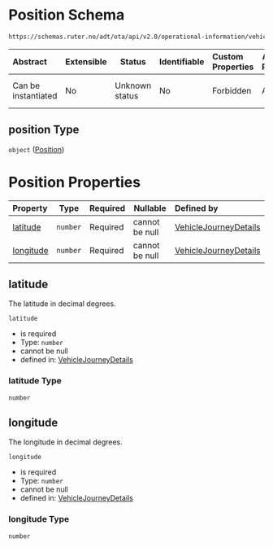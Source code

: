 # Position Schema

```txt
https://schemas.ruter.no/adt/ota/api/v2.0/operational-information/vehicle-journey-details.json#/definitions/position
```




| Abstract            | Extensible | Status         | Identifiable | Custom Properties | Additional Properties | Access Restrictions | Defined In                                                                                                                 |
| :------------------ | ---------- | -------------- | ------------ | :---------------- | --------------------- | ------------------- | -------------------------------------------------------------------------------------------------------------------------- |
| Can be instantiated | No         | Unknown status | No           | Forbidden         | Allowed               | none                | [vehicle-journey-details.json\*](../../schema/operational-information/vehicle-journey-details.json "open original schema") |

## position Type

`object` ([Position](vehicle-journey-details-definitions-position.md))

# Position Properties

| Property                | Type     | Required | Nullable       | Defined by                                                                                                                                                                                                                                     |
| :---------------------- | -------- | -------- | -------------- | :--------------------------------------------------------------------------------------------------------------------------------------------------------------------------------------------------------------------------------------------- |
| [latitude](#latitude)   | `number` | Required | cannot be null | [VehicleJourneyDetails](vehicle-journey-details-definitions-position-properties-latitude.md "https&#x3A;//schemas.ruter.no/adt/ota/api/v2.0/operational-information/vehicle-journey-details.json#/definitions/position/properties/latitude")   |
| [longitude](#longitude) | `number` | Required | cannot be null | [VehicleJourneyDetails](vehicle-journey-details-definitions-position-properties-longitude.md "https&#x3A;//schemas.ruter.no/adt/ota/api/v2.0/operational-information/vehicle-journey-details.json#/definitions/position/properties/longitude") |

## latitude

The latitude in decimal degrees.


`latitude`

-   is required
-   Type: `number`
-   cannot be null
-   defined in: [VehicleJourneyDetails](vehicle-journey-details-definitions-position-properties-latitude.md "https&#x3A;//schemas.ruter.no/adt/ota/api/v2.0/operational-information/vehicle-journey-details.json#/definitions/position/properties/latitude")

### latitude Type

`number`

## longitude

The longitude in decimal degrees.


`longitude`

-   is required
-   Type: `number`
-   cannot be null
-   defined in: [VehicleJourneyDetails](vehicle-journey-details-definitions-position-properties-longitude.md "https&#x3A;//schemas.ruter.no/adt/ota/api/v2.0/operational-information/vehicle-journey-details.json#/definitions/position/properties/longitude")

### longitude Type

`number`
